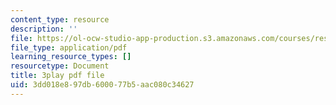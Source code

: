 ```yaml
---
content_type: resource
description: ''
file: https://ol-ocw-studio-app-production.s3.amazonaws.com/courses/res-9-003-brains-minds-and-machines-summer-course-summer-2015/3dd018e897db600077b5aac080c34627_Ch56tU3wb9c.pdf
file_type: application/pdf
learning_resource_types: []
resourcetype: Document
title: 3play pdf file
uid: 3dd018e8-97db-6000-77b5-aac080c34627
---
```

